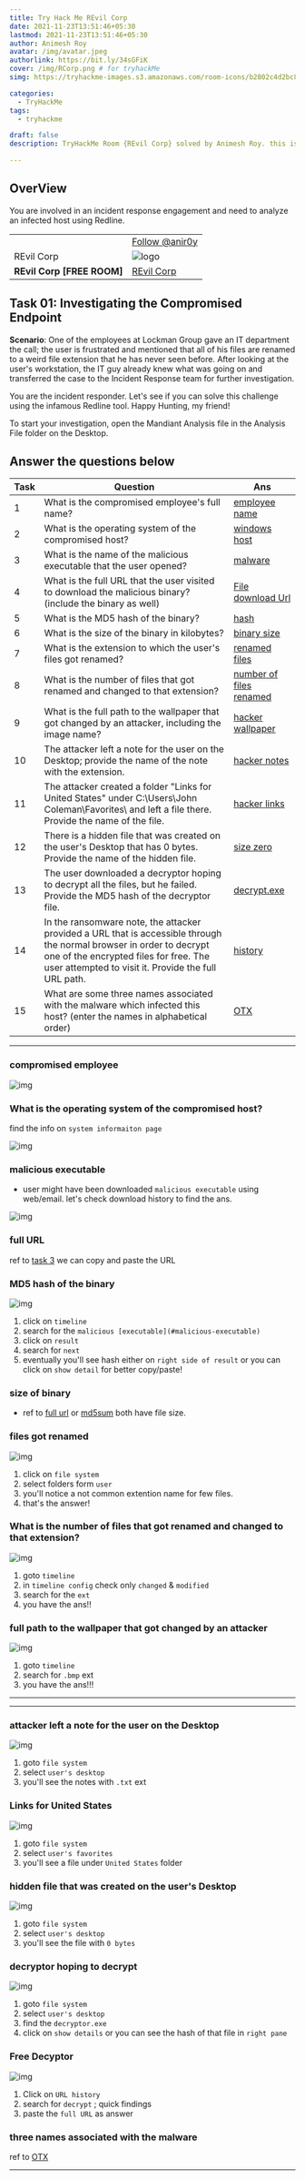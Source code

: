 ```yaml
---
title: Try Hack Me REvil Corp
date: 2021-11-23T13:51:46+05:30
lastmod: 2021-11-23T13:51:46+05:30
author: Animesh Roy
avatar: /img/avatar.jpeg
authorlink: https://bit.ly/34sGFiK
cover: /img/RCorp.png # for tryhackMe
simg: https://tryhackme-images.s3.amazonaws.com/room-icons/b2802c4d2bc81aa4f095d1c0d9e55ab1.png

categories:
  - TryHackMe
tags:
  - tryhackme

draft: false
description: TryHackMe Room {REvil Corp} solved by Animesh Roy. this is a walkthough. read more...

---
```


## OverView

You are involved in an incident response engagement and need to analyze an infected host using Redline.

|||
|---|---|
| <script src="https://tryhackme.com/badge/434937"></script>| <a class="twitter-follow-button" href="https://twitter.com/anir0y" data-size="large"> Follow @anir0y<a>|
|REvil Corp|![logo](https://tryhackme-images.s3.amazonaws.com/room-icons/b2802c4d2bc81aa4f095d1c0d9e55ab1.png)|
| <b> REvil Corp [FREE ROOM] </b>| [REvil Corp](https://tryhackme.com/room/revilcorp)|

## Task 01:  Investigating the Compromised Endpoint

**Scenario**: One of the employees at Lockman Group gave an IT department the call; the user is frustrated and mentioned that all of his files are renamed to a weird file extension that he has never seen before. After looking at the user's workstation, the IT guy already knew what was going on and transferred the case to the Incident Response team for further investigation.

You are the incident responder. Let's see if you can solve this challenge using the infamous Redline tool. Happy Hunting, my friend!

To start your investigation, open the Mandiant Analysis file in the Analysis File folder on the Desktop.

## Answer the questions below

|Task|Question|Ans|
|:---|---|---|
|1|What is the compromised employee's full name?| [employee name](#compromised-employee)|
|2|What is the operating system of the compromised host?|[windows host](#what-is-the-operating-system-of-the-compromised-host)|
|3|What is the name of the malicious executable that the user opened?|[malware](#malicious-executable)|
|4|What is the full URL that the user visited to download the malicious binary? (include the binary as well)|[File download Url](#full-url)|
|5|What is the MD5 hash of the binary?|[hash](#md5-hash-of-the-binary)|
|6|What is the size of the binary in kilobytes?|[binary size](#size-of-binary)|
|7|What is the extension to which the user's files got renamed?|[renamed files](#files-got-renamed)|
|8|What is the number of files that got renamed and changed to that extension?|[number of files renamed](#what-is-the-number-of-files-that-got-renamed-and-changed-to-that-extension)|
|9|What is the full path to the wallpaper that got changed by an attacker, including the image name? |[hacker wallpaper](#full-path-to-the-wallpaper-that-got-changed-by-an-attacker)|
|10|The attacker left a note for the user on the Desktop; provide the name of the note with the extension.|[hacker notes](#attacker-left-a-note-for-the-user-on-the-desktop)|
|11|The attacker created a folder "Links for United States" under C:\Users\John Coleman\Favorites\ and left a file there. Provide the name of the file. |[hacker links](#links-for-united-states)|
|12|There is a hidden file that was created on the user's Desktop that has 0 bytes. Provide the name of the hidden file.|[size zero](#size-of-binary)|
|13|The user downloaded a decryptor hoping to decrypt all the files, but he failed. Provide the MD5 hash of the decryptor file.|[decrypt.exe](#decryptor-hoping-to-decrypt)|
|14|In the ransomware note, the attacker provided a URL that is accessible through the normal browser in order to decrypt one of the encrypted files for free. The user attempted to visit it. Provide the full URL path.|[history](#free-decyptor)|
|15|What are some three names associated with the malware which infected this host? (enter the names in alphabetical order)|[OTX](#three-names-associated-with-the-malware)

---

### compromised employee

![img](https://i.imgur.com/vk3tnZs.png)

### What is the operating system of the compromised host?

find the info on `system informaiton page`

![img](https://i.imgur.com/AKht4Jh.png)

### malicious executable

* user might have been downloaded `malicious executable` using web/email. let's check download history to find the ans.

![img](https://i.imgur.com/tN2z6Up.png)

### full URL

ref to [task 3](#malicious-executable) we can copy and paste the URL

### MD5 hash of the binary

![img](https://i.imgur.com/Bsvqhyj.png)

1. click on `timeline`
2. search for the `malicious [executable](#malicious-executable)`
3. click on `result`
4. search for `next`
5. eventually you'll see hash either on `right side of result` or you can click on `show detail` for better copy/paste!

### size of binary

* ref to [full url](#full-url) or [md5sum](#md5-hash-of-the-binary) both have file size.

### files got renamed

![img](https://i.imgur.com/qZNvlyl.png)

1. click on `file system`
2. select folders form `user`
3. you'll notice a not common extention name for few files.
4. that's the answer!

### What is the number of files that got renamed and changed to that extension?

![img](https://i.imgur.com/PwGbQzC.png)

1. goto `timeline`
2. in `timeline config` check only `changed` & `modified`
3. search for the `ext`
4. you have the ans!!

### full path to the wallpaper that got changed by an attacker

![img](https://i.imgur.com/QfMWDZL.png)

1. goto `timeline`
2. search for `.bmp` ext
3. you have the ans!!!

---
<!-- Google Ads -->
<script async src="https://pagead2.googlesyndication.com/pagead/js/adsbygoogle.js"></script>
<ins class="adsbygoogle"
     style="display:block; text-align:center;"
     data-ad-layout="in-article"
     data-ad-format="fluid"
     data-ad-client="ca-pub-3526678290068011"
     data-ad-slot="7160066188"></ins>
<script>
     (adsbygoogle = window.adsbygoogle || []).push({});
</script>
<!-- END -->

---

### attacker left a note for the user on the Desktop

![img](https://i.imgur.com/iH7ckpa.png)

1. goto `file system`
2. select `user's desktop`
3. you'll see the notes with `.txt` ext

### Links for United States

![img](https://i.imgur.com/gtp8QsX.png)

1. goto `file system`
2. select `user's favorites`
3. you'll see a file under `United States` folder

### hidden file that was created on the user's Desktop

![img](https://i.imgur.com/7JHoBf8.png)

1. goto `file system`
2. select `user's desktop`
3. you'll see the file with `0 bytes`

### decryptor hoping to decrypt

![img](https://i.imgur.com/PRF1CAA.png)

1. goto `file system`
2. select `user's desktop`
3. find the `decryptor.exe`
4. click on `show details` or you can see the hash of that file in `right pane`

### Free Decyptor

![img](https://i.imgur.com/ehcU5lW.png)

1. Click on `URL history`
2. search for `decrypt` ; quick findings
3. paste the `full URL` as answer

### three names associated with the malware

ref to [OTX](https://otx.alienvault.com/indicator/file/5f56d5748940e4039053f85978074bde16d64bd5ba97f6f0026ba8172cb29e93/)

---
<!-- Google Ads -->

<script async src="https://pagead2.googlesyndication.com/pagead/js/adsbygoogle.js"></script>
<ins class="adsbygoogle"
     style="display:block; text-align:center;"
     data-ad-layout="in-article"
     data-ad-format="fluid"
     data-ad-client="ca-pub-3526678290068011"
     data-ad-slot="7160066188"></ins>
<script>
     (adsbygoogle = window.adsbygoogle || []).push({});
</script>
<!-- END -->


<script data-name="BMC-Widget" data-cfasync="false" src="https://cdnjs.buymeacoffee.com/1.0.0/widget.prod.min.js" data-id="anir0y" data-description="Support me on Buy me a coffee!" data-message="" data-color="#5F7FFF" data-position="Right" data-x_margin="18" data-y_margin="18"></script>

<!-- EOF -->

